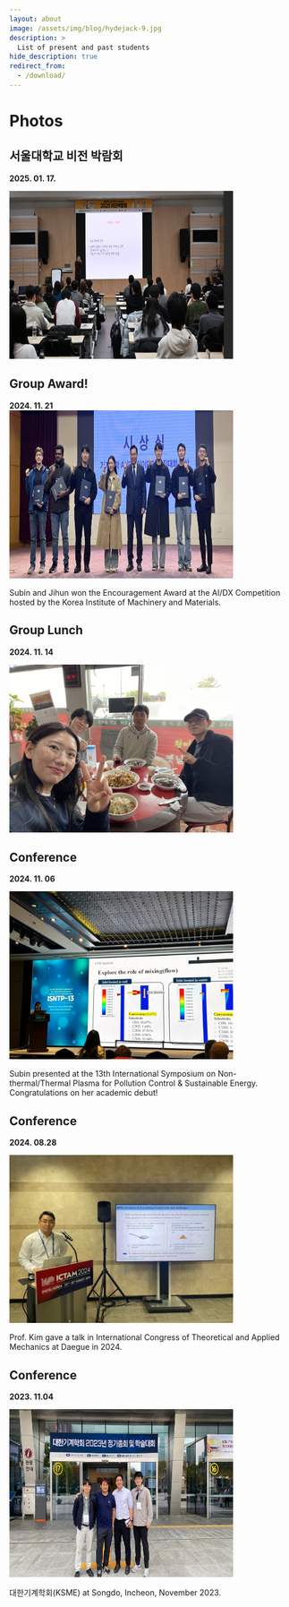 ```yaml
---
layout: about
image: /assets/img/blog/hydejack-9.jpg
description: >
  List of present and past students 
hide_description: true
redirect_from:
  - /download/
---
```


# Photos

## 서울대학교 비전 박람회 
**2025. 01. 17.**  

<img src="assets/img/photo/snu_talk.png" alt="No rendering" style="width:400px;height:300px;">

## Group Award! 
**2024. 11. 21**    
<img src="assets/img/photo/subinAwardAIDX.png" alt="No rendering" style="width:400px;height:300px;">  

Subin and Jihun won the Encouragement Award at the AI/DX Competition hosted by the Korea Institute of Machinery and Materials.  


## Group Lunch 
**2024. 11. 14**  

<img src="assets/img/photo/grouplunch_20241114.jpg" alt="No rendering" style="width:400px;height:300px;">

## Conference 
**2024. 11. 06**  

<img src="assets/img/photo/SubinPresenting.jpg" alt="No rendering" style="width:400px;height:300px;">  

Subin presented at the 13th International Symposium on Non-thermal/Thermal Plasma for Pollution Control & Sustainable Energy.  
Congratulations on her academic debut!

## Conference 
**2024. 08.28**  

<img src="assets/img/photo/ictam2024.jpg" alt="No rendering" style="width:400px;height:300px;">  

Prof. Kim gave a talk in International Congress of Theoretical and Applied Mechanics at Daegue in 2024. 

## Conference 
**2023. 11.04**  

<img src="assets/img/photo/KSME2023.jpeg" alt="No rendering" style="width:400px;height:300px;">  

대한기계학회(KSME) at Songdo, Incheon, November 2023. 
  
